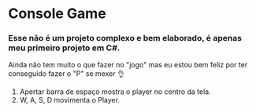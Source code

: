 # Console Game

 ### Esse não é um projeto complexo e bem elaborado, é apenas meu primeiro projeto em C#.

 Ainda não tem muito o que fazer no "jogo" mas eu estou bem feliz por ter conseguido fazer o "P" se mexer 👌
 
 1. Apertar barra de espaço mostra o player no centro da tela.
 2. W, A, S, D movimenta o Player.
 
 
